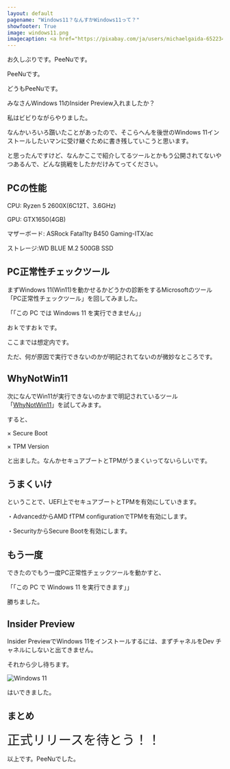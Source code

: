 ```yaml
---
layout: default
pagename: "Windows11？なんすかWindows11って？"
showfooter: True
image: windows11.png
imagecaption: <a href="https://pixabay.com/ja/users/michaelgaida-652234/?utm_source=link-attribution&amp;utm_medium=referral&amp;utm_campaign=image&amp;utm_content=2256489">Hands off my tags! Michael Gaida</a>による<a href="https://pixabay.com/ja/?utm_source=link-attribution&amp;utm_medium=referral&amp;utm_campaign=image&amp;utm_content=2256489">Pixabay</a>からの画像
---
```


お久しぶりです。PeeNuです。

PeeNuです。

どうもPeeNuです。

みなさんWindows 11のInsider Preview入れましたか？

私はビビりながらやりました。

なんかいろいろ躓いたことがあったので、そこらへんを後世のWindows 11インストールしたいマンに受け継ぐために書き残していこうと思います。



と思ったんですけど、なんかここで紹介してるツールとかもう公開されてないやつあるんで、どんな挑戦をしたかだけみてってください。

## PCの性能

CPU: Ryzen 5 2600X(6C12T、3.6GHz)

GPU: GTX1650(4GB)

マザーボード: ASRock Fatal1ty B450 Gaming-ITX/ac

ストレージ:WD BLUE M.2 500GB SSD

##  PC正常性チェックツール

まずWindows 11(Win11)を動かせるかどうかの診断をするMicrosoftのツール「PC正常性チェックツール」を回してみました。

「「この PC では Windows 11 を実行できません」」

おｋですおｋです。

ここまでは想定内です。

ただ、何が原因で実行できないのかが明記されてないのが微妙なところです。

## WhyNotWin11

次になんでWin11が実行できないのかまで明記されているツール「[WhyNotWin11](https://github.com/rcmaehl/WhyNotWin11)」を試してみます。

すると、

× Secure Boot

× TPM Version

と出ました。なんかセキュアブートとTPMがうまくいってないらしいです。

## うまくいけ

ということで、UEFI上でセキュアブートとTPMを有効にしていきます。

・AdvancedからAMD fTPM configurationでTPMを有効にします。

・SecurityからSecure Bootを有効にします。

## もう一度

できたのでもう一度PC正常性チェックツールを動かすと、

「「この PC で Windows 11 を実行できます」」

勝ちました。

## Insider Preview

Insider PreviewでWindows 11をインストールするには、まずチャネルをDev チャネルにしないと出てきません。

それから少し待ちます。

![Windows 11]({{site.url}}\assets\images\windows11hello.png)

はいできました。


## まとめ

<div style="font-size:30px;">正式リリースを待とう！！</div>

以上です。PeeNuでした。
